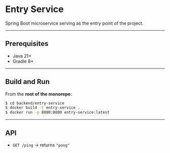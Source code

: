 
# Entry Service

Spring Boot microservice serving as the entry point of the project.

---
## Prerequisites
* Java 21+
* Gradle 8+
---

## Build and Run

From the **root of the monorepo**:

```bash
$ cd backend/entry-service
$ docker build -t entry-service .
$ docker run -p 8080:8080 entry-service:latest
```
---

## API
* `GET /ping` → returns `"pong"`
